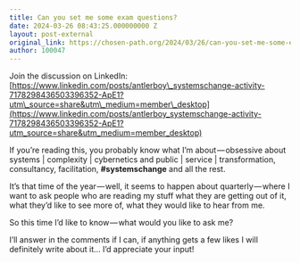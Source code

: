 ```yaml
---
title: Can you set me some exam questions?
date: 2024-03-26 08:43:25.000000000 Z
layout: post-external
original_link: https://chosen-path.org/2024/03/26/can-you-set-me-some-exam-questions/
author: 100047
---
```


Join the discussion on LinkedIn: [https://www.linkedin.com/posts/antlerboy\_systemschange-activity-7178298436503396352-ApE1?utm\_source=share&utm\_medium=member\_desktop](https://www.linkedin.com/posts/antlerboy_systemschange-activity-7178298436503396352-ApE1?utm_source=share&utm_medium=member_desktop)

If you’re reading this, you probably know what I’m about — obsessive about systems | complexity | cybernetics and public | service | transformation, consultancy, facilitation,  **#systemschange**  and all the rest.

It’s that time of the year — well, it seems to happen about quarterly — where I want to ask people who are reading my stuff what they are getting out of it, what they’d like to see more of, what they would like to hear from me.

So this time I’d like to know — what would you like to ask me?

I’ll answer in the comments if I can, if anything gets a few likes I will definitely write about it… I’d appreciate your input!

